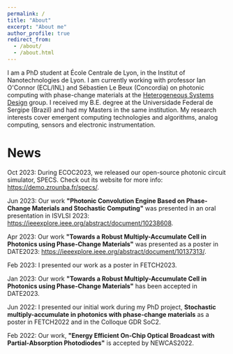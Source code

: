 ```yaml
---
permalink: /
title: "About"
excerpt: "About me"
author_profile: true
redirect_from: 
  - /about/
  - /about.html
---
```


I am a PhD student at École Centrale de Lyon, in the Institut of Nanotechnologies de Lyon. I am currently working with professor Ian O'Connor (ECL/INL) and Sébastien Le Beux (Concordia) on photonic computing with phase-change materials at the [Heterogeneous Systems Design](https://inl.cnrs.fr/en/heterogeneous-systems-design/) group. I received my B.E. degree at the Universidade Federal de Sergipe (Brazil) and had my Masters in the same institution. My research interests cover emergent computing technologies and algorithms, analog computing, sensors and electronic instrumentation.

News
======
Oct 2023: During ECOC2023, we released our open-source photonic circuit simulator, SPECS. Check out its website for more info: https://demo.zrounba.fr/specs/.

Jun 2023: Our work **"Photonic Convolution Engine Based on Phase-Change Materials and Stochastic Computing"** was presented in an oral presentation in ISVLSI 2023: https://ieeexplore.ieee.org/abstract/document/10238608.

Apr 2023: Our work **"Towards a Robust Multiply-Accumulate Cell in Photonics using Phase-Change Materials"** was presented as a poster in DATE2023: https://ieeexplore.ieee.org/abstract/document/10137313/.

Feb 2023: I presented our work as a poster in FETCH2023.

Jan 2023: Our work **"Towards a Robust Multiply-Accumulate Cell in Photonics using Phase-Change Materials"** has been accepted in DATE2023.

Jun 2022: I presented our initial work during my PhD project, **Stochastic multiply-accumulate in photonics with
phase-change materials** as a poster in FETCH2022 and in the Colloque GDR SoC2.

Feb 2022: Our work, **"Energy Efficient On-Chip Optical Broadcast with Partial-Absorption Photodiodes"** is accepted by NEWCAS2022.
